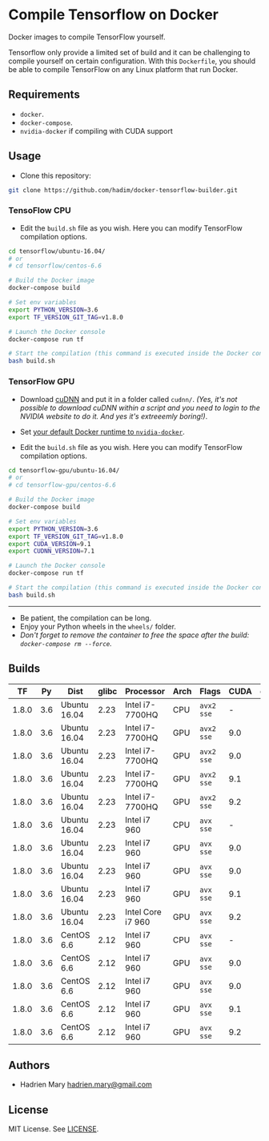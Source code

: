 # Compile Tensorflow on Docker

Docker images to compile TensorFlow yourself.

Tensorflow only provide a limited set of build and it can be challenging to compile yourself on certain configuration. With this `Dockerfile`, you should be able to compile TensorFlow on any Linux platform that run Docker.

## Requirements

- `docker`.
- `docker-compose`.
- `nvidia-docker` if compiling with CUDA support

## Usage

- Clone this repository:

```bash
git clone https://github.com/hadim/docker-tensorflow-builder.git
```

### TensoFlow CPU

- Edit the `build.sh` file as you wish. Here you can modify TensorFlow compilation options.

```bash
cd tensorflow/ubuntu-16.04/
# or
# cd tensorflow/centos-6.6

# Build the Docker image
docker-compose build

# Set env variables
export PYTHON_VERSION=3.6
export TF_VERSION_GIT_TAG=v1.8.0

# Launch the Docker console
docker-compose run tf

# Start the compilation (this command is executed inside the Docker container)
bash build.sh
```

### TensorFlow GPU

- Download [cuDNN](https://developer.nvidia.com/cudnn) and put it in a folder called `cudnn/`. *(Yes, it's not possible to download cuDNN within a script and you need to login to the NVIDIA website to do it. And yes it's extreeemly boring!)*.

- Set [your default Docker runtime to `nvidia-docker`](https://github.com/NVIDIA/nvidia-docker).

- Edit the `build.sh` file as you wish. Here you can modify TensorFlow compilation options.

```bash
cd tensorflow-gpu/ubuntu-16.04/
# or
# cd tensorflow-gpu/centos-6.6

# Build the Docker image
docker-compose build

# Set env variables
export PYTHON_VERSION=3.6
export TF_VERSION_GIT_TAG=v1.8.0
export CUDA_VERSION=9.1
export CUDNN_VERSION=7.1

# Launch the Docker console
docker-compose run tf

# Start the compilation (this command is executed inside the Docker container)
bash build.sh
```

---

- Be patient, the compilation can be long.
- Enjoy your Python wheels in the `wheels/` folder.
- *Don't forget to remove the container to free the space after the build: `docker-compose rm --force`.*

## Builds

| TF | Py | Dist | glibc | Processor | Arch | Flags | CUDA | cuDNN | Link |
| --- | --- | --- | --- | --- | --- | --- | --- | --- | --- |
| 1.8.0 | 3.6 | Ubuntu 16.04 | 2.23 | Intel i7-7700HQ | CPU | `avx2 sse` | - | - | [Link](https://storage.googleapis.com/tensorflow-builds/boromir/ubuntu-16.04/cpu/tensorflow-1.8.0-cp36-cp36m-linux_x86_64.whl) |
| 1.8.0 | 3.6 | Ubuntu 16.04 | 2.23 | Intel i7-7700HQ | GPU | `avx2 sse` | 9.0 | 7 | [Link](https://storage.googleapis.com/tensorflow-builds/boromir/ubuntu-16.04/gpu-cuda-9.0-cudnn-7/tensorflow-1.8.0-cp36-cp36m-linux_x86_64.whl) |
| 1.8.0 | 3.6 | Ubuntu 16.04 | 2.23 | Intel i7-7700HQ | GPU | `avx2 sse` | 9.0 | 7.1 | [Link](https://storage.googleapis.com/tensorflow-builds/boromir/ubuntu-16.04/gpu-cuda-9.0-cudnn-7.1/tensorflow-1.8.0-cp36-cp36m-linux_x86_64.whl) |
| 1.8.0 | 3.6 | Ubuntu 16.04 | 2.23 | Intel i7-7700HQ | GPU | `avx2 sse` | 9.1 | 7.1 | [Link](https://storage.googleapis.com/tensorflow-builds/boromir/ubuntu-16.04/gpu-cuda-9.1-cudnn-7.1/tensorflow-1.8.0-cp36-cp36m-linux_x86_64.whl) |
| 1.8.0 | 3.6 | Ubuntu 16.04 | 2.23 | Intel i7-7700HQ | GPU | `avx2 sse` | 9.2 | 7.1 | [Link](https://storage.googleapis.com/tensorflow-builds/boromir/ubuntu-16.04/gpu-cuda-9.2-cudnn-7.1/tensorflow-1.8.0-cp36-cp36m-linux_x86_64.whl) |
| 1.8.0 | 3.6 | Ubuntu 16.04 | 2.23 | Intel i7 960 | CPU | `avx sse` | - | - | [Link](https://storage.googleapis.com/tensorflow-builds/nazgul/ubuntu-16.04/cpu/tensorflow-1.8.0-cp36-cp36m-linux_x86_64.whl) |
| 1.8.0 | 3.6 | Ubuntu 16.04 | 2.23 | Intel i7 960 | GPU | `avx sse` | 9.0 | 7 | [Link](https://storage.cloud.google.com/tensorflow-builds/nazgul/ubuntu-16.04/gpu-cuda-9.0-cudnn-7/tensorflow-1.8.0-cp36-cp36m-linux_x86_64.whl) |
| 1.8.0 | 3.6 | Ubuntu 16.04 | 2.23 | Intel i7 960 | GPU | `avx sse` | 9.0 | 7.1 | - |
| 1.8.0 | 3.6 | Ubuntu 16.04 | 2.23 | Intel i7 960 | GPU | `avx sse` | 9.1 | 7.1 | [Link](https://storage.googleapis.com/tensorflow-builds/nazgul/ubuntu-16.04/gpu-cuda-9.1-cudnn-7.1/tensorflow-1.8.0-cp36-cp36m-linux_x86_64.whl) |
| 1.8.0 | 3.6 | Ubuntu 16.04 | 2.23 | Intel Core i7 960 | GPU | `avx sse` | 9.2 | 7.1 | - |
| 1.8.0 | 3.6 | CentOS 6.6 | 2.12 | Intel i7 960 | CPU | `avx sse` | - | - | - |
| 1.8.0 | 3.6 | CentOS 6.6 | 2.12 | Intel i7 960 | GPU | `avx sse` | 9.0 | 7 | - |
| 1.8.0 | 3.6 | CentOS 6.6 | 2.12 | Intel i7 960 | GPU | `avx sse` | 9.0 | 7.1 | - |
| 1.8.0 | 3.6 | CentOS 6.6 | 2.12 | Intel i7 960 | GPU | `avx sse` | 9.1 | 7.1 | - |
| 1.8.0 | 3.6 | CentOS 6.6 | 2.12 | Intel i7 960 | GPU | `avx sse` | 9.2 | 7.1 | - |

## Authors

- Hadrien Mary <hadrien.mary@gmail.com>

## License

MIT License. See [LICENSE](LICENSE).
